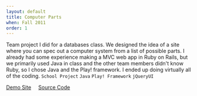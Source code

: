 ```yaml
---
layout: default
title: Computer Parts
when: Fall 2011
order: 1
---
```


Team project I did for a databases class. We designed the idea of a site where you can spec out a computer system from a list of possible parts. I already had some experience making a MVC web app in Ruby on Rails, but we primarily used Java in class and the other team members didn't know Ruby, so I chose Java and the Play! framework. I ended up doing virtually all of the coding. `School Project` `Java` `Play! Framework` `jQueryUI`

[Demo Site](
http://quiet-fog-7679.herokuapp.com) &nbsp; &nbsp; [Source Code](https://github.com/Teshel/ComputerParts)
